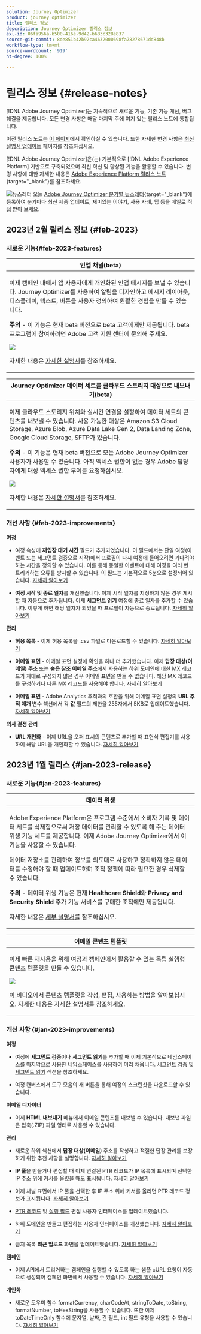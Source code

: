 ```yaml
---
solution: Journey Optimizer
product: journey optimizer
title: 릴리스 정보
description: Journey Optimizer 릴리스 정보
exl-id: 06fa956a-b500-416e-9d42-b683c328e837
source-git-commit: 8de851b42b92ca4632000698fa78278671dd848b
workflow-type: tm+mt
source-wordcount: '919'
ht-degree: 100%

---
```


# 릴리스 정보 {#release-notes}

[!DNL Adobe Journey Optimizer]는 지속적으로 새로운 기능, 기존 기능 개선, 버그 해결을 제공합니다. 모든 변경 사항은 매달 마지막 주에 여기 있는 릴리스 노트에 통합됩니다.

이전 릴리스 노트는 [이 페이지](release-notes-2022.md)에서 확인하실 수 있습니다. 또한 자세한 변경 사항은 [최신 설명서 업데이트](documentation-updates.md) 페이지를 참조하십시오.

[!DNL Adobe Journey Optimizer]은(는) 기본적으로 [!DNL Adobe Experience Platform] 기반으로 구축되었으며 최신 혁신 및 향상된 기능을 활용할 수 있습니다. 변경 사항에 대한 자세한 내용은 [Adobe Experience Platform 릴리스 노트](https://experienceleague.adobe.com/docs/experience-platform/release-notes/latest.html?lang=ko-KR){target="_blank"}를 참조하세요.

![뉴스레터](../assets/do-not-localize/nl-icon.png) 오늘 [Adobe Journey Optimizer 분기별 뉴스레터](https://www.adobe.com/subscription/Adobe_Journey_Optimizer_NL.html){target="_blank"}에 등록하여 분기마다 최신 제품 업데이트, 재미있는 이야기, 사용 사례, 팁 등을 메일로 직접 받아 보세요.

## 2023년 2월 릴리스 정보 {#feb-2023}

### 새로운 기능{#feb-2023-features}

<table>
<thead>
<tr>
<th><strong>인앱 채널(beta)</strong><br/></th>
</tr>
</thead>
<tbody>
<tr>
<td>
<p>이제 캠페인 내에서 앱 사용자에게 개인화된 인앱 메시지를 보낼 수 있습니다. Journey Optimizer를 사용하여 알림을 디자인하고 메시지 레이아웃, 디스플레이, 텍스트, 버튼을 사용자 정의하여 원활한 경험을 만들 수 있습니다.</p>
<p><strong>주의</strong> - 이 기능은 현재 beta 버전으로 beta 고객에게만 제공됩니다. beta 프로그램에 참여하려면 Adobe 고객 지원 센터에 문의해 주세요.</p>
<img src="assets/do-not-localize/in-app.gif"/>
<p>자세한 내용은 <a href="../in-app/get-started-in-app.md">자세한 설명서</a>를 참조하세요.</p>
</td>
</tr>
</tbody>
</table>

<table>
<thead>
<tr>
<th><strong>Journey Optimizer 데이터 세트를 클라우드 스토리지 대상으로 내보내기(beta)</strong><br/></th>
</tr>
</thead>
<tbody>
<tr>
<td>
<p>이제 클라우드 스토리지 위치와 실시간 연결을 설정하여 데이터 세트의 콘텐츠를 내보낼 수 있습니다. 사용 가능한 대상은 Amazon S3 Cloud Storage, Azure Blob, Azure Data Lake Gen 2, Data Landing Zone, Google Cloud Storage, SFTP가 있습니다.</p>
<p><strong>주의</strong> - 이 기능은 현재 beta 버전으로 모든 Adobe Journey Optimizer 사용자가 사용할 수 있습니다. 아직 액세스 권한이 없는 경우 Adobe 담당자에게 대상 액세스 권한 부여를 요청하십시오.</p>
<img src="assets/do-not-localize/gif-destinations.gif"/>
<p>자세한 내용은 <a href="../data/export-datasets.md">자세한 설명서</a>를 참조하세요.</p>
</td>
</tr>
</tbody>
</table>

<!--

<table>
<thead>
<tr>
<th><strong>Performance Measurement in campaigns</strong><br/></th>
</tr>
</thead>
<tbody>
<tr>
<td>
<p>You can now measure the performance of your campaigns across inbound and outbound through dedicated reports. Adobe Journey Optimizer reports can retrieve additional metrics to use in the <strong>Objective</strong> tab of your campaign reports. </p>
<img src="assets/do-not-localize/performance_report.gif"/>
<p>For more information, refer to the <a href="../privacy/data-hygiene.md">detailed documentation</a>.</p>
</td>
</tr>
</tbody>
</table>

+++ Learn more about Performance Measurement

The **[!UICONTROL Objective]** tab of your Campaign report allows you to better fine-tune your deliveries' reports by targeting one specific metric. With this feature, you can effectively track and analyze your campaign's performance and make informed decisions to improve your results.

The **[!UICONTROL Objectives]** listed are linked to **[!UICONTROL Datasets]** that define a connection to a system in order to retrieve additional information. A list of pre-configured **[!UICONTROL Objectives]** is available, but you can also customize your report by adding new **[!UICONTROL Datasets]** and defining your own objectives. 

By selecting the desired Objectives, the **[!UICONTROL Performance overview]** and **[!UICONTROL Campaign objective]** widgets provide a comprehensive and insightful summary of your delivery performance, allowing you to closely monitor and evaluate the success of your campaign.

With the **[!UICONTROL Campaign objective]** widget, you can also choose to compare your primary objective against another performance metric.

Note that each widget can be resized and deleted as needed.
+++




<table>
<thead>
<tr>
<th><strong>Use Tags in your Journeys</strong><br/></th>
</tr>
</thead>
<tbody>
<tr>
<td>
<p>As a Journey Optimizer practitioner, you can now organize your business objects using tags. Tags are a quick and easy way of classifying objects to improve search. Tags are currently only available for Journeys.</p>
</td>
</tr>
</tbody>
</table>

-->

### 개선 사항 {#feb-2023-improvements}

**여정**

* 여정 속성에 **재입장 대기 시간** 필드가 추가되었습니다. 이 필드에서는 단일 여정(이벤트 또는 세그먼트 검증으로 시작)에서 프로필이 다시 여정에 들어오려면 기다려야 하는 시간을 정의할 수 있습니다. 이를 통해 동일한 이벤트에 대해 여정을 여러 번 트리거하는 오류를 방지할 수 있습니다. 이 필드는 기본적으로 5분으로 설정되어 있습니다. [자세히 알아보기](../building-journeys/journey-gs.md#entrance)

* **여정 시작 및 종료 일자**&#x200B;를 개선했습니다. 이제 시작 일자를 지정하지 않은 경우 게시할 때 자동으로 추가됩니다. 이제 **세그먼트 읽기** 여정에 종료 일자를 추가할 수 있습니다. 이렇게 하면 해당 일자가 되었을 때 프로필이 자동으로 종료됩니다. [자세히 알아보기](../building-journeys/journey-gs.md#dates)

<!--

* The Journey canvas has been enhanced for a simpler and improved user experience. At the end of each path in the canvas, the empty placeholders have been removed. You can now simply add your activities by dragging them anywhere between nodes. [Learn more](../building-journeys/using-the-journey-designer.md)

* Timeout and error management has been improved in journeys. Timeout and error paths are now always added on the canvas. A new toolbar button is available to show/hide these paths. [Learn more](../building-journeys/journey-gs.md#timeout_and_error)

* A new type of system alert has been introduced. You can now get notified when a custom action fails. [Learn more](../reports/alerts.md)

* The Journey dashboard is now split in two tabs:
    * Use the **Overview** tab to access a new dashboard which displays key metrics related to your journeys.
    * Use the **Browse** tab to access list of all journeys.
-->


**관리**

* **허용 목록** - 이제 허용 목록을 .csv 파일로 다운로드할 수 있습니다. [자세히 알아보기](../configuration/allow-list.md#download-allowed-list)

* **이메일 표면** - 이메일 표면 설정에 확인을 하나 더 추가했습니다. 이제 **답장 대상(이메일) 주소** 또는 **숨은 참조 이메일 주소**&#x200B;에서 사용하는 하위 도메인에 대한 MX 레코드가 제대로 구성되지 않은 경우 이메일 표면을 만들 수 없습니다. 해당 MX 레코드를 구성하거나 다른 MX 레코드를 사용해야 합니다. [자세히 알아보기](../email/email-settings.md#reply-to-email)

* **이메일 표면** - Adobe Analytics 추적과의 호환을 위해 이메일 표면 설정의 **URL 추적 매개 변수** 섹션에서 각 **값** 필드의 제한을 255자에서 5KB로 업데이트했습니다. [자세히 알아보기](../email/email-settings.md#url-tracking)

**의사 결정 관리**

<!--
* **Placements** - Additional parameters have been added in placements creation screen. They allow you to control whether an offer can be duplicated across multiple placements, and to specify if the offer's content and metadata should be included in the API response. [Learn more](../offers/offer-library/creating-placements.md)
-->

* **URL 개인화** - 이제 URL을 오퍼 표시의 콘텐츠로 추가할 때 표현식 편집기를 사용하여 해당 URL을 개인화할 수 있습니다. [자세히 알아보기](../offers/offer-library/add-representations.md)

<!--
* **Capping** - You can now reset the offer capping counter on a daily, weekly or monthly basis. [Learn more](../offers/offer-library/add-constraints.md#capping)

* **Capping** - You can now choose which Adobe Experience Platform event should be looked at for offer decisioning capping. [Learn more](../offers/offer-library/add-constraints.md#capping)
-->

## 2023년 1월 릴리스 {#jan-2023-release}

### 새로운 기능{#jan-2023-features}

<table>
<thead>
<tr>
<th><strong>데이터 위생</strong><br/></th>
</tr>
</thead>
<tbody>
<tr>
<td>
<p>Adobe Experience Platform은 프로그램 수준에서 소비자 기록 및 데이터 세트를 삭제함으로써 저장 데이터를 관리할 수 있도록 해 주는 데이터 위생 기능 세트를 제공합니다. 이제 Adobe Journey Optimizer에서 이 기능을 사용할 수 있습니다. </p>
<p>데이터 저장소를 관리하여 정보를 의도대로 사용하고 정확하지 않은 데이터를 수정해야 할 때 업데이트하며 조직 정책에 따라 필요한 경우 삭제할 수 있습니다.</p>
<p><strong>주의</strong> - 데이터 위생 기능은 현재 <strong>Healthcare Shield</strong>와 <strong>Privacy and Security Shield</strong> 추가 기능 서비스를 구매한 조직에만 제공됩니다.</p><p>자세한 내용은 <a href="../privacy/data-hygiene.md">세부 설명서</a>를 참조하십시오.
</td>
</tr>
</tbody>
</table>

<table>
<thead>
<tr>
<th><strong>이메일 콘텐츠 템플릿</strong><br/></th>
</tr>
</thead>
<tbody>
<tr>
<td>
<p>이제 빠른 재사용을 위해 여정과 캠페인에서 활용할 수 있는 독립 실행형 콘텐츠 템플릿을 만들 수 있습니다.</p> 
</p>
<img src="assets/do-not-localize/content-template.gif"/>
<p><a href="https://experienceleague.adobe.com/docs/journey-optimizer-learn/tutorials/email-channel/content-templates.html?lang=ko">이 비디오</a>에서 콘텐츠 템플릿을 작성, 편집, 사용하는 방법을 알아보십시오. 자세한 내용은 <a href="../email/content-templates.md">자세한 설명서</a>를 참조하세요.
</p>
</td>
</tr>
</tbody>
</table>

### 개선 사항 {#jan-2023-improvements}

**여정**

* 여정에 **세그먼트 검증**&#x200B;이나 **세그먼트 읽기**&#x200B;를 추가할 때 이제 기본적으로 네임스페이스를 마지막으로 사용한 네임스페이스를 사용하여 미리 채웁니다. [세그먼트 검증](../building-journeys/segment-qualification-events.md#about-segment-qualification) 및 [세그먼트 읽기](../building-journeys/read-segment.md#configuring-segment-trigger-activity) 섹션을 참조하세요.

* 여정 캔버스에서 도구 모음의 새 버튼을 통해 여정의 스크린샷을 다운로드할 수 있습니다.

**이메일 디자이너**

* 이제 **HTML 내보내기** 메뉴에서 이메일 콘텐츠를 내보낼 수 있습니다. 내보낸 파일은 압축(.ZIP) 파일 형태로 사용할 수 있습니다.

**관리**

* 새로운 하위 섹션에서 **답장 대상(이메일)** 주소를 작성하고 적절한 답장 관리를 보장하기 위한 추천 사항을 설명합니다. [자세히 알아보기](../email/email-settings.md#reply-to-email)

* **IP 풀**&#x200B;을 만들거나 편집할 때 이제 연결된 PTR 레코드가 IP 목록에 표시되며 선택한 IP 주소 위에 커서를 올렸을 때도 표시됩니다. [자세히 알아보기](../configuration/ip-pools.md#create-ip-pool)

* 이제 채널 표면에서 IP 풀을 선택한 후 IP 주소 위에 커서를 올리면 PTR 레코드 정보가 표시됩니다. [자세히 알아보기](../email/email-settings.md#subdomains-and-ip-pools)

* [PTR 레코드](../configuration/ptr-records.md#edit-ptr-record) 및 [실행 필드](../configuration/primary-email-addresses.md) 편집 사용자 인터페이스를 업데이트했습니다.

* 하위 도메인을 만들고 편집하는 사용자 인터페이스를 개선했습니다. [자세히 알아보기](../configuration/delegate-subdomain.md)

* 금지 목록 **최근 업로드** 화면을 업데이트했습니다. [자세히 알아보기](../configuration/manage-suppression-list.md#recent-uploads)

**캠페인**

* 이제 API에서 트리거하는 캠페인을 실행할 수 있도록 하는 샘플 cURL 요청이 자동으로 생성되어 캠페인 화면에서 사용할 수 있습니다. [자세히 알아보기](../campaigns/api-triggered-campaigns.md)


**개인화**

* 새로운 도우미 함수 formatCurrency, charCodeAt, stringToDate, toString, formatNumber, toHexString을 사용할 수 있습니다. 또한 이제 toDateTimeOnly 함수에 문자열, 날짜, 긴 필드, int 필드 유형을 사용할 수 있습니다. [자세히 알아보기](../personalization/functions/functions.md)
